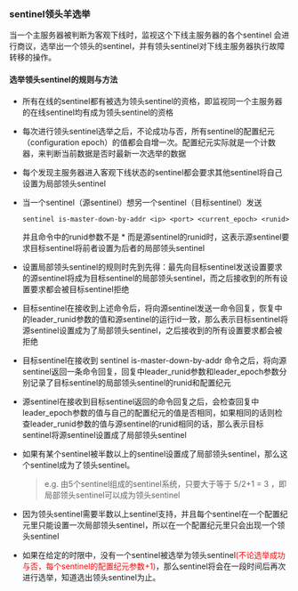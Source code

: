 ### sentinel领头羊选举

当一个主服务器被判断为客观下线时，监视这个下线主服务器的各个sentinel 会进行商议，选举出一个领头的sentinel，并有领头sentinel对下线主服务器执行故障转移的操作。

#### 选举领头sentinel的规则与方法

- 所有在线的sentinel都有被选为领头sentinel的资格，即监视同一个主服务器的在线sentinel均有成为领头sentinel的资格

- 每次进行领头sentinel选举之后，不论成功与否，所有sentinel的配置纪元（configuration epoch）的值都会自增一次。配置纪元实际就是一个计数器，来判断当前数据是否时最新一次选举的数据

- 每个发现主服务器进入客观下线状态的sentinel都会要求其他sentinel将自己设置为局部领头sentinel

- 当一个sentinel（源sentinel）想另一个sentinel（目标sentinel）发送

  ```shell
  sentinel is-master-down-by-addr <ip> <port> <current_epoch> <runid>
  ```

  并且命令中的runid参数不是 * 而是源sentinel的runid时，这表示源sentinel要求目标sentinel将前者设置为后者的局部领头sentinel

- 设置局部领头sentinel的规则时先到先得：最先向目标sentinel发送设置要求的源sentinel将成为目标sentinel的局部领头sentinel，而之后接收到的所有设置要求都会被目标sentinel拒绝

- 目标sentinel在接收到上述命令后，将向源sentinel发送一命令回复，恢复中的leader_runid参数的值和源sentinel的运行id一致，那么表示目标sentinel将源sentinel设置成为了局部领头sentinel，之后接收到的所有设置要求都会被拒绝

- 目标sentinel在接收到 sentinel is-master-down-by-addr 命令之后，将向源sentinel返回一条命令回复，回复中leader_runid参数和leader_epoch参数分别记录了目标sentinel的局部领头sentinel的runid和配置纪元

- 源sentinel在接收到目标sentinel返回的命令回复之后，会检查回复中leader_epoch参数的值与自己的配置纪元的值是否相同，如果相同的话则检查leader_runid参数的值与源sentinel的runid相同的话，那么表示目标sentinel将源sentinel设置成了局部领头sentinel

- 如果有某个sentinel被半数以上的sentinel设置成了局部领头sentinel，那么这个sentinel成为了领头sentinel。

  > e.g. 由5个sentinel组成的sentinel系统，只要大于等于 5/2+1 = 3 ，即局部领头sentinel可以成为领头sentinel

- 因为领头sentinel需要半数以上sentinel支持，并且每个sentinel在一个配置纪元里只能设置一次局部领头sentinel，所以在一个配置纪元里只会出现一个领头sentinel

- 如果在给定的时限中，没有一个sentinel被选举为领头sentinel<font color='red'>(不论选举成功与否，每个sentinel的配置纪元参数+1)</font>，那么sentinel将会在一段时间后再次进行选举，知道选出领头sentinel为止。



